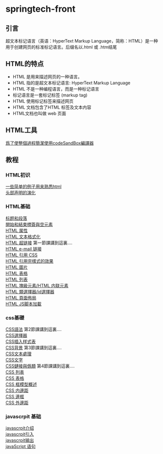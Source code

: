 # springtech-front
## 引言
超文本标记语言（英语：HyperText Markup Language，简称：HTML）是一种用于创建网页的标准标记语言。后缀名以.html 或 .htm结尾

## HTML的特点
- HTML 是用来描述网页的一种语言。  
- HTML 指的是超文本标记语言: HyperText Markup Language  
- HTML 不是一种编程语言，而是一种标记语言  
- 标记语言是一套标记标签 (markup tag)  
- HTML 使用标记标签来描述网页  
- HTML 文档包含了HTML 标签及文本内容  
- HTML文档也叫做 web 页面  
## HTML工具
[爲了使整個過程簡潔使用codeSandBox編譯器](https://codesandbox.io/s/vanilla)

## 教程
### HTML初识
[一些简单的例子用来熟悉html](./HTML/src/01.html)   
[头部声明的演化](./HTML/markdown/01.md) 


### HTML基础
[标题和段落](./HTML/src/02.html)   
[開始和結束標簽與空元素](./HTML/src/03.html)  
[HTML 属性](./HTML/src/04.html)  
[HTML 文本格式化](./HTML/src/05.html)  
[HTML 超链接](./HTML/src/06.html)  第一節課講到這裏....      
[HTML e-mail 链接](./HTML/src/07.html)  
[HTML 引用 CSS](./HTML/src/08.html)  
[HTML 引用完樣式的效果](./HTML/src/09.html)  
[HTML 圖片](./HTML/src/10.html)  
[HTML 表格](./HTML/src/11.html)  
[HTML 列表](./HTML/src/12.html)  
[HTML 塊級元素/HTML 内联元素](./HTML/markdown/02.md)  
[HTML 類選擇器/id選擇器](./HTML/src/13.html)  
[HTML 頁面佈局](./HTML/src/14.html)  
[HTML JS脚本加載](./HTML/src/15.html)  


### css基礎
[CSS語法](./HTML/markdown/03.md)  第2節課講到這裏....     
[CSS選擇器](./HTML/markdown/04.md)  
[CSS插入样式表](./HTML/markdown/05.md)    
[CSS背景](./HTML/markdown/06.md)  第3節課講到這裏....  
[CSS文本處理](./HTML/markdown/07.md)    
[CSS文字](./HTML/markdown/08.md)      
[CSS鏈接與僞類](./HTML/markdown/09.md) 第4節課講到這裏....    
[CSS 列表](./HTML/markdown/10.md)  
[CSS 表格](./HTML/markdown/11.md)  
[CSS 框模型概述](./HTML/markdown/12.md)   
[CSS 内邊距](./HTML/markdown/13.md)   
[CSS 邊框](./HTML/markdown/14.md)   
[CSS 外邊距](./HTML/markdown/19.md)   
### javascrpit 基础
[javascrpit介绍](./HTML/markdown/15.md)  
[javascrpit引入](./HTML/markdown/16.md)  
[javascrpit输出](./HTML/markdown/17.md)  
[javaScript 语句](./HTML/markdown/18.md)  

